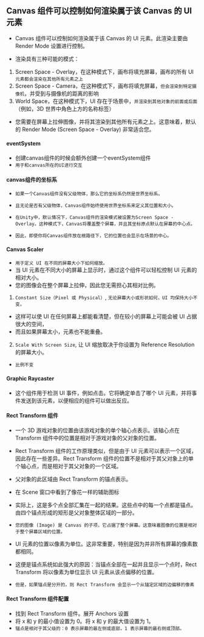 ## Canvas 组件可以控制如何渲染属于该 Canvas 的 UI 元素
* Canvas 组件可以控制如何渲染属于该 Canvas 的 UI 元素。此渲染主要由 Render Mode 设置进行控制。

* 渲染具有三种可能的模式：

1. Screen Space - Overlay，在这种模式下，画布将填充屏幕，画布的所有 UI `元素都会渲染在其他所有元素之上`
2. Screen Space - Camera，在这种模式下，画布将填充屏幕，`但会渲染到特定摄像机`，并受到与摄像机的距离的影响
3. World Space，在这种模式下，UI 存在于场景中，`并渲染到其他对象的前面或后面`（例如，3D 世界中角色上方的名称标签）
* 您需要在屏幕上拉伸图像，并将其渲染到其他所有元素之上。这意味着，默认的 Render Mode (Screen Space - Overlay) 非常适合您。

#### eventSystem
* 创建canvas组件的时候会额外创建一个eventSystem组件
* `用于和canvas所在的UI进行交互`

#### canvas组件的坐标系
* `如果一个Canvas组件没有父级物体，那么它的坐标系仍然是世界坐标系。`
* `且无论是否有父级物体，Canvas组件始终使用世界坐标系来定义其位置和大小。`

* `在Unity中，默认情况下，Canvas组件的渲染模式被设置为Screen Space - Overlay。这种模式下，Canvas将覆盖整个屏幕，并且其坐标原点默认在屏幕的中心点。`
* `因此，即使你将Canvas组件放在根路径下，它的位置也会显示在场景的中心。`

#### Canvas Scaler
* `用于定义 UI 在不同的屏幕大小下如何缩放。`
* 当 UI 元素在不同大小的屏幕上显示时，通过这个组件可以轻松控制 UI 元素的相对大小。
* 您的图像会在整个屏幕上拉伸，因此您无需担心其相对比例。
1. `Constant Size（Pixel 或 Physical）`, `无论屏幕大小或形状如何，UI 均保持大小不变。`
* 这样可以使 UI 在任何屏幕上都能看清楚，但在较小的屏幕上可能会被 UI 占据很大的空间，
* 而且如果屏幕太小，元素也不能重叠。
2. `Scale With Screen Size`, 让 UI 缩放取决于你设置为 Reference Resolution 的屏幕大小。
* `比例不变`

#### Graphic Raycaster
* 这个组件用于检测 UI 事件，例如点击。它将确定单击了哪个 UI 元素，并将事件发送到该元素，以便相应的组件可以做出反应。


#### Rect Transform 组件
* 一个 3D 游戏对象的位置由该游戏对象的单个轴心点表示。该轴心点在 Transform 组件中的位置是相对于游戏对象的父对象的位置。
* Rect Transform 组件的工作原理类似，但是由于 UI 元素可以表示一个区域，因此存在一些差异。Rect Transform 组件的位置不是相对于其父对象上的单个轴心点，而是相对于其父对象的一个区域。
* 父对象的此区域由 Rect Transform 的锚点表示。

* 在 Scene 窗口中看到了像花一样的辅助图标
* 实际上，这是多个点全部汇集在一起的结果。这些点中的每一个点都是锚点。由四个锚点形成的矩形是父对象整体区域的一部分。

* `您的图像 (Image) 是 Canvas 的子项，它占据了整个屏幕。这意味着图像的位置是相对于整个屏幕区域的位置。`

* UI 元素的位置以像素为单位。这非常重要，特别是因为并非所有屏幕的像素数都相同。
* 这便是锚点系统如此强大的原因：当锚点全部在一起并且显示一个点时，Rect Transform 将以像素为单位显示 UI 元素从该点偏移的位置。

* `但是，如果锚点是分开的，则 Rect Transform 会显示一个从锚定区域的边偏移的像素`

#### Rect Transform 组件配置
* 找到 Rect Transform 组件。展开 Anchors 设置
* 将 x 和 y 的最小值设置为 0。将 x 和 y 的最大值设置为 1。
* `锚点是相对于其父级的：0 表示屏幕的最左侧或底部，1 表示屏幕的最右侧或顶部。`





